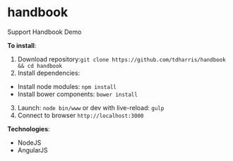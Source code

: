# handbook
Support Handbook Demo

<b>To install</b>:

1. Download repository:`git clone https://github.com/tdharris/handbook && cd handbook`
2. Install dependencies:
  * Install node modules: `npm install`
  * Install bower components: `bower install`
3. Launch: `node bin/www` or dev with live-reload: `gulp`
4. Connect to browser `http://localhost:3000`

<b>Technologies</b>:
* NodeJS
* AngularJS
